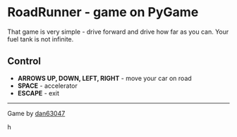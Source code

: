 # RoadRunner - game on PyGame
That game is very simple - drive forward and drive how far as you can. Your fuel tank is not infinite.
## Control
- **ARROWS UP, DOWN, LEFT, RIGHT** - move your car on road
- **SPACE** - accelerator
- **ESCAPE** - exit
***
Game by [dan63047](https://t.me/dan63047)

h
